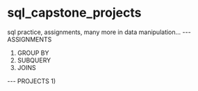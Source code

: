 # sql_capstone_projects
sql practice, assignments, many more in data manipulation...
--- ASSIGNMENTS
  1) GROUP BY 
  2) SUBQUERY
  3) JOINS

--- PROJECTS
  1)
